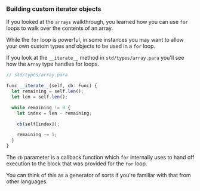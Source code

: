 ### Building custom iterator objects

If you looked at the `arrays` walkthrough,
you learned how you can use `for` loops to walk
over the contents of an array.

While the `for` loop is powerful, in some instances you may want to allow your own custom types and objects to be used in a `for` loop.

If you look at the `__iterate__` method in `std/types/array.para` you'll see how the `Array` type handles for loops.

```typescript
// std/types/array.para

func __iterate__(self, cb: Func) {
  let remaining = self.len();
  let len = self.len();

  while remaining != 0 {
    let index = len - remaining;

    cb(self[index]);

    remaining -= 1;
  }
}
```

The `cb` parameter is a callback function which `for` internally uses to hand off execution to the block that was provided for the `for` loop.

You can think of this as a generator of sorts if you're familiar with that from other languages.


